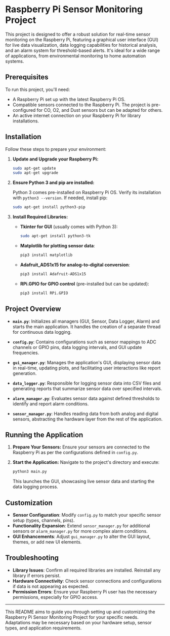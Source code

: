 # Raspberry Pi Sensor Monitoring Project

This project is designed to offer a robust solution for real-time sensor monitoring on the Raspberry Pi, featuring a graphical user interface (GUI) for live data visualization, data logging capabilities for historical analysis, and an alarm system for threshold-based alerts. It's ideal for a wide range of applications, from environmental monitoring to home automation systems.

## Prerequisites

To run this project, you'll need:
- A Raspberry Pi set up with the latest Raspberry Pi OS.
- Compatible sensors connected to the Raspberry Pi. The project is pre-configured for CO, O2, and Dust sensors but can be adapted for others.
- An active internet connection on your Raspberry Pi for library installations.

## Installation

Follow these steps to prepare your environment:

1. **Update and Upgrade your Raspberry Pi:**

    ```bash
    sudo apt-get update
    sudo apt-get upgrade
    ```

2. **Ensure Python 3 and pip are installed:**

    Python 3 comes pre-installed on Raspberry Pi OS. Verify its installation with `python3 --version`. If needed, install pip:

    ```bash
    sudo apt-get install python3-pip
    ```

3. **Install Required Libraries:**

    - **Tkinter for GUI** (usually comes with Python 3):

        ```bash
        sudo apt-get install python3-tk
        ```
    
    - **Matplotlib for plotting sensor data**:
    
        ```bash
        pip3 install matplotlib
        ```
    
    - **Adafruit_ADS1x15 for analog-to-digital conversion**:
    
        ```bash
        pip3 install Adafruit-ADS1x15
        ```
    
    - **RPi.GPIO for GPIO control** (pre-installed but can be updated):
    
        ```bash
        pip3 install RPi.GPIO
        ```

## Project Overview

- **`main.py`**: Initializes all managers (GUI, Sensor, Data Logger, Alarm) and starts the main application. It handles the creation of a separate thread for continuous data logging.

- **`config.py`**: Contains configurations such as sensor mappings to ADC channels or GPIO pins, data logging intervals, and GUI update frequencies.

- **`gui_manager.py`**: Manages the application's GUI, displaying sensor data in real-time, updating plots, and facilitating user interactions like report generation.

- **`data_logger.py`**: Responsible for logging sensor data into CSV files and generating reports that summarize sensor data over specified intervals.

- **`alarm_manager.py`**: Evaluates sensor data against defined thresholds to identify and report alarm conditions.

- **`sensor_manager.py`**: Handles reading data from both analog and digital sensors, abstracting the hardware layer from the rest of the application.

## Running the Application

1. **Prepare Your Sensors:**
   Ensure your sensors are connected to the Raspberry Pi as per the configurations defined in `config.py`.

2. **Start the Application:**
   Navigate to the project's directory and execute:

    ```bash
    python3 main.py
    ```

   This launches the GUI, showcasing live sensor data and starting the data logging process.

## Customization

- **Sensor Configuration**: Modify `config.py` to match your specific sensor setup (types, channels, pins).
- **Functionality Expansion**: Extend `sensor_manager.py` for additional sensors or `alarm_manager.py` for more complex alarm conditions.
- **GUI Enhancements**: Adjust `gui_manager.py` to alter the GUI layout, themes, or add new UI elements.

## Troubleshooting

- **Library Issues**: Confirm all required libraries are installed. Reinstall any library if errors persist.
- **Hardware Connectivity**: Check sensor connections and configurations if data is not appearing as expected.
- **Permission Errors**: Ensure your Raspberry Pi user has the necessary permissions, especially for GPIO access.

---

This README aims to guide you through setting up and customizing the Raspberry Pi Sensor Monitoring Project for your specific needs. Adaptations may be necessary based on your hardware setup, sensor types, and application requirements.
